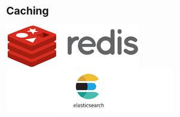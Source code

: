 #  Caching

![images/redis.png](images/redis.png)
![images/elasticsearch.png](images/elasticsearch.png)
